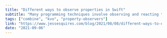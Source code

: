 ```yaml
---
title: "Different ways to observe properties in Swift"
subtitle: "Many programming techniques involve observing and reacting to changes in state. In Swift, we use properties to represent the state of our types. In this post, Jesse Squires provides an overview of how we can observe changes to such properties and explains why he decided not to include a mechanism for observing state in his open-source library, Foil."
tags: ["combine", "kvo", "property-observers"]
link: "https://www.jessesquires.com/blog/2021/08/08/different-ways-to-observe-properties-in-swift/"
date: "2021-09-06"
---
```

